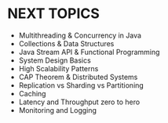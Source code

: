 # NEXT TOPICS
- Multithreading & Concurrency in Java
- Collections & Data Structures
- Java Stream API & Functional Programming
- System Design Basics
- High Scalability Patterns
- CAP Theorem & Distributed Systems
- Replication vs Sharding vs Partitioning
- Caching
- Latency and Throughput zero to hero
- Monitoring and Logging